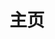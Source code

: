 ﻿---
home: true
icon: home
title: 主页
heroImage: /logo2.svg
bgImage: https://theme-hope-assets.vuejs.press/bg/6-light.svg
bgImageDark: https://theme-hope-assets.vuejs.press/bg/6-dark.svg
bgImageStyle:
  background-attachment: fixed
heroText: Korepi
tagline: 我们提供高质量且易于使用的 Korepi 便捷工具！
actions:
  - text: 下载
    icon: download
    link: ./start/download
    type: primary
  - text: 快速开始
    link: ./start/
  - text: 指南
    link: ./guide/

highlights:
  - header: 超人般的体验！
    image: /assets/image/box.svg
    bgImage: https://theme-hope-assets.vuejs.press/bg/3-light.svg
    bgImageDark: https://theme-hope-assets.vuejs.press/bg/3-dark.svg
    highlights:
      - title: 解锁未探索的地点
      - title: 可自动探索宝箱！
      - title: 探索模式，让你更专注于游戏！
      - title: 支持不同语言！

  - header: 实用、便捷、与原神互动技术
    description: 独特的功能，免费使用
    image: /assets/image/markdown.svg
    bgImage: https://theme-hope-assets.vuejs.press/bg/2-light.svg
    bgImageDark: https://theme-hope-assets.vuejs.press/bg/2-dark.svg
    bgImageStyle:
      background-repeat: repeat
      background-size: initial
    features:
      - title: 传送
        icon: location-arrow
        details: 在地图/标记/任务之间传送
      - title: 上帝模式
        icon: shield
        details: 使角色无敌
      - title: 攻击修改器（多重打击/目标/动画）
        icon: sword
        details: 允许修改攻击特性，包括多重打击、目标和动画
      - title: 无冷却时间（技能/终极/冲刺/弓）
        icon: clock
        details: 消除各种动作的冷却时间，如技能、终极、冲刺和弓
      - title: 无限体力
        icon: battery-full
        details: 允许角色无限制地使用体力
      - title: 穿墙
        icon: vector-square
        details: 允许角色穿过物体，飞行
      - title: 游戏速度
        icon: tachometer-alt
        details: 允许加快或减缓游戏中的时间流逝
      - title: 敌人变傻
        icon: skull
        details: 让敌人变得愚蠢
      - title: 冻结敌人
        icon: snowflake
        details: 将敌人冻结在原地
      - title: 自动摧毁矿石/护盾/杂物/植物
        icon: hammer
        details: 自动摧毁环境中的各种物体
      - title: 自动拾取/打开箱子
        icon: chest
        details: 自动收集战利品并打开箱子
      - title: 拾取范围
        icon: compass
        details: 增加拾取物品的范围
      - title: 自动与 NPC 对话
        icon: comment
        details: 启动与 NPC 的自动对话
      - title: 自动砍树
        icon: tree
        details: 允许角色自动砍树
      - title: 自动烹饪
        icon: utensils
        details: 无需玩家参与，自动烹饪食物
      - title: 吸引怪物
        icon: tornado
        details: 吸引附近各种怪物

  - header: 最新 Bug 修复
    image: /assets/image/features.svg
    bgImage: https://theme-hope-assets.vuejs.press/bg/1-light.svg
    bgImageDark: https://theme-hope-assets.vuejs.press/bg/1-dark.svg
    features:
      - title: 自动选择对话现在稍快
        icon: lightning-bolt
        details: 加快了自动选择对话的速度
      - title: 地图缩放
        icon: search-plus
        details: 增加了地图缩放功能
      - title: 瞬间充能攻击（现在可配置）
        icon: bolt
        details: 现在可以配置瞬间充能攻击
      - title: 跳过对话
        icon: arrow-right
        details: 瞬间跳过对话
      - title: 召唤 NPC
        icon: user
        details: 修复了召唤 NPC 的问题
      - title: 与神像互动
        icon: hands
        details: 修复了神像的问题

  - header: 我们的优势
    description: 探索一些我们的
    image: /assets/image/blog.svg
    bgImage: https://theme-hope-assets.vuejs.press/bg/5-light.svg
    bgImageDark: https://theme-hope-assets.vuejs.press/bg/5-dark.svg
    highlights:
      - title: 24小时响应提供服务
        icon: headsets
        details: 我们随时为您提供帮助，白天和黑夜，提供可靠的 24小时服务。
      - title: 简单易用
        icon: user-friends
        details: 我们的产品设计简单易用，确保用户友好且舒适的体验。
      - title: 安全性
        icon: shield-alt
        details: 我们重视安全性，确保安全访问并保护您的数据。

copyright: false
footer: 版权所有 © 2023 Micah && Kitten。保留所有权利。所有其他商标、截图、标志和版权均为其各自所有者的财产。
---
